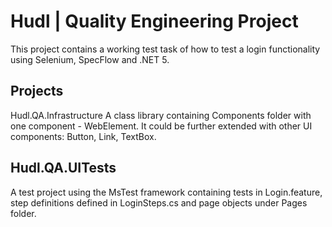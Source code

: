 # Hudl | Quality Engineering Project

This project contains a working test task of how to test a login functionality using Selenium, SpecFlow and .NET 5.

## Projects
Hudl.QA.Infrastructure
A class library containing Components folder with one component - WebElement. It could be further extended with other UI components: Button, Link, TextBox.

## Hudl.QA.UITests
A test project using the MsTest framework containing tests in Login.feature, step definitions defined in LoginSteps.cs and page objects under Pages folder.